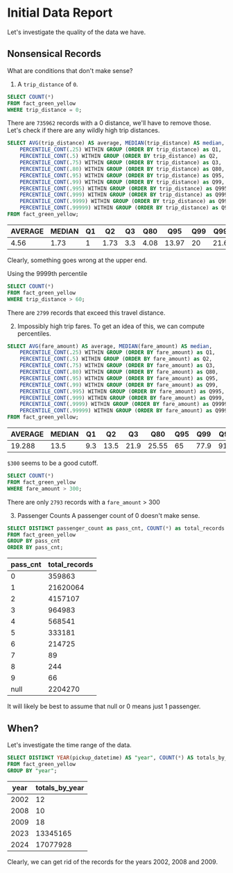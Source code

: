 # Initial Data Report

Let's investigate the quality of the data we have.

## Nonsensical Records

What are conditions that don't make sense?

1. A `trip_distance` of `0`.
```sql
SELECT COUNT(*)
FROM fact_green_yellow
WHERE trip_distance = 0;
```

There are `735962` records with a 0 distance, we'll have to remove those.
Let's check if there are any wildly high trip distances.
```sql
SELECT AVG(trip_distance) AS average, MEDIAN(trip_distance) AS median,
    PERCENTILE_CONT(.25) WITHIN GROUP (ORDER BY trip_distance) as Q1,
    PERCENTILE_CONT(.5) WITHIN GROUP (ORDER BY trip_distance) as Q2,
    PERCENTILE_CONT(.75) WITHIN GROUP (ORDER BY trip_distance) as Q3,
    PERCENTILE_CONT(.80) WITHIN GROUP (ORDER BY trip_distance) as Q80,
    PERCENTILE_CONT(.95) WITHIN GROUP (ORDER BY trip_distance) as Q95,
    PERCENTILE_CONT(.99) WITHIN GROUP (ORDER BY trip_distance) as Q99,
    PERCENTILE_CONT(.995) WITHIN GROUP (ORDER BY trip_distance) as Q995,
    PERCENTILE_CONT(.999) WITHIN GROUP (ORDER BY trip_distance) as Q999,
    PERCENTILE_CONT(.9999) WITHIN GROUP (ORDER BY trip_distance) as Q9999,
    PERCENTILE_CONT(.99999) WITHIN GROUP (ORDER BY trip_distance) as Q99999,
FROM fact_green_yellow;
```

| AVERAGE | MEDIAN | Q1	| Q2 | Q3 | Q80 | Q95 | Q99 | Q995 | Q999 | Q9999 | Q99999 |
| ------- | ------ | -- | -- | -- | --- | --- | --- | ---- | ---- | ----- | ------ |
| 4.56  |	1.73   | 1  |1.73|3.3|4.08|13.97  |	20| 21.69 | 29.6 | 58.3	  | 43953.7 |
Clearly, something goes wrong at the upper end.

Using the 9999th percentile
```sql
SELECT COUNT(*)
FROM fact_green_yellow
WHERE trip_distance > 60;
```
There are `2799` records that exceed this travel distance.

2. Impossibly high trip fares.
To get an idea of this, we can compute percentiles.
```sql
SELECT AVG(fare_amount) AS average, MEDIAN(fare_amount) AS median,
    PERCENTILE_CONT(.25) WITHIN GROUP (ORDER BY fare_amount) as Q1,
    PERCENTILE_CONT(.5) WITHIN GROUP (ORDER BY fare_amount) as Q2,
    PERCENTILE_CONT(.75) WITHIN GROUP (ORDER BY fare_amount) as Q3,
    PERCENTILE_CONT(.80) WITHIN GROUP (ORDER BY fare_amount) as Q80,
    PERCENTILE_CONT(.95) WITHIN GROUP (ORDER BY fare_amount) as Q95,
    PERCENTILE_CONT(.99) WITHIN GROUP (ORDER BY fare_amount) as Q99,
    PERCENTILE_CONT(.995) WITHIN GROUP (ORDER BY fare_amount) as Q995,
    PERCENTILE_CONT(.999) WITHIN GROUP (ORDER BY fare_amount) as Q999,
    PERCENTILE_CONT(.9999) WITHIN GROUP (ORDER BY fare_amount) as Q9999,
    PERCENTILE_CONT(.99999) WITHIN GROUP (ORDER BY fare_amount) as Q99999,
FROM fact_green_yellow;
```
| AVERAGE | MEDIAN | Q1	| Q2 | Q3 | Q80 | Q95 | Q99 | Q995 | Q999 | Q9999 | Q99999 |
| ------- | ------ | -- | -- | -- | --- | --- | --- | ---- | ---- | ----- | ------ |
| 19.288  |	13.5   | 9.3|13.5|21.9|25.55|65   |	77.9|91.29 |147.9 |300	  | 558.63 |

`$300` seems to be a good cutoff.
```sql
SELECT COUNT(*)
FROM fact_green_yellow
WHERE fare_amount > 300;
```

There are only `2793` records with a `fare_amount` > 300

3. Passenger Counts
A passenger count of 0 doesn't make sense.

```sql
SELECT DISTINCT passenger_count as pass_cnt, COUNT(*) as total_records
FROM fact_green_yellow
GROUP BY pass_cnt
ORDER BY pass_cnt;
```
| pass_cnt | total_records |
| -------- | ------------- |
| 0        |	359863     |
| 1        |	21620064   |
| 2        |	4157107    |
| 3        |	964983     |
| 4        |	568541     |
| 5        |	333181     |
| 6        |	214725     |
| 7        |	89         |
| 8        |	244        |
| 9        |	66         |
| null     |    2204270    |

It will likely be best to assume that null or 0 means just 1 passenger.

## When?
Let's investigate the time range of the data.
```sql
SELECT DISTINCT YEAR(pickup_datetime) AS "year", COUNT(*) AS totals_by_year
FROM fact_green_yellow
GROUP BY "year";
```

| year | totals_by_year |
| ---- | -------------- |
| 2002 | 12             |
| 2008 | 10             |
| 2009 | 18             |
| 2023 | 13345165       |
| 2024 | 17077928       |

Clearly, we can get rid of the records for the years 2002, 2008 and 2009.
